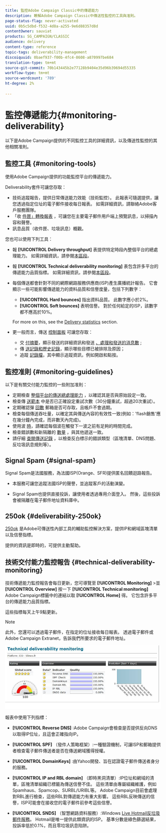 ```yaml
---
title: 監控Adobe Campaign Classic中的傳遞能力
description: 瞭解Adobe Campaign Classic中傳送性監控的工具與准則。
page-status-flag: never-activated
uuid: 0b5c5dbd-f532-4d8a-a255-9e6d88357d8d
contentOwner: sauviat
products: SG_CAMPAIGN/CLASSIC
audience: delivery
content-type: reference
topic-tags: deliverability-management
discoiquuid: 0baef937-f00b-4fc4-8608-a870997be684
translation-type: tm+mt
source-git-commit: 70b143445b2e77128b9404e35d96b39694d55335
workflow-type: tm+mt
source-wordcount: '789'
ht-degree: 2%

---
```



# 監控傳遞能力{#monitoring-deliverability}

以下是Adobe Campaign提供的不同監控工具的詳細資訊，以及傳送性監控的其他相關准則。

## 監控工具 {#monitoring-tools}

使用Adobe Campaign提供的功能監控平台的傳遞能力。

Deliverability套件可讓您存取：

* 技術追蹤報告，提供日常傳送能力效能（技術監控）。 此報表可隨選提供，讓您透過指定位址的電子郵件接收每日報表。 如需詳細資訊，請聯絡Adobe客戶服務團隊。
* 「收 [件匣」轉換報表](../../delivery/using/inbox-rendering.md) ，可讓您在主要電子郵件用戶端上預覽訊息，以掃描內容和聲譽。
* 訊息品質（收件匣、垃圾訊息）概觀。

您也可以使用下列工具：

* 報 **[!UICONTROL Delivery throughput]** 表提供特定時段內整個平台的總處理能力。 如需詳細資訊，請參閱[本區段](../../reporting/using/global-reports.md#delivery-throughput)。
* 報 **[!UICONTROL Technical deliverability monitoring]** 表包含許多平台的傳遞能力品質指標。 如需詳細資訊，請參閱[本區段](#technical-deliverability-monitoring)。
* 每個傳送都會針對不同的網際網路服務供應商(ISP)產生廣播統計報告。 它會顯示一些可能影響傳遞能力的資料品質和信譽度量，包括下列數字：
   * **[!UICONTROL Hard bounces]** 指出資料品質。 此數字應小於2%。
   * **[!UICONTROL Soft bounces]** 表明信譽。 對於任何給定的ISP，該數字都不應高於10%。

   For more on this, see the [Delivery statistics](../../reporting/using/global-reports.md#delivery-statistics) section.
* 更一般而言，傳送 [控制面板](../../delivery/using/monitoring-a-delivery.md#delivery-dashboard) 可讓您存取：
   * 交 [付摘要](../../delivery/using/monitoring-a-delivery.md#delivery-summary)，顯示發送的詳細資訊和發送 [、處理和發送的消息數](../../delivery/using/monitoring-a-delivery.md#number-of-messages-sent) ;
   * 傳 [送記錄和歷史記錄](../../delivery/using/monitoring-a-delivery.md#delivery-logs-and-history)，顯示哪些目標已被排除及原因；
   * 追蹤 [記錄檔](../../delivery/using/monitoring-a-delivery.md#tracking-logs)，其中顯示追蹤資訊，例如開啟和點按。

## 監控准則 {#monitoring-guidelines}

以下是有關交付能力監控的一些附加准則：

* 定期檢查 [整個平台的傳送總處理能力](../../reporting/using/global-reports.md#delivery-throughput) ，以確認其是否與原始設定一致。
* 檢查傳 [送範本](../../delivery/using/understanding-delivery-failures.md#retries-after-a-delivery-temporary-failure) 中是否已正確設定重試次數（30分鐘重試，超過20次重試）。
* 定期確認彈 [回數](../../delivery/using/understanding-delivery-failures.md#bounce-mail-management) 郵箱是否可存取，且帳戶不會過期。
* 檢查每個傳送吞吐量，以確定其與傳送內容的有效性一致(例如：&#39;flash銷售&#39;應在幾分鐘內完成，而非數天內完成)。
* 使用波 [時](../../delivery/using/steps-sending-the-delivery.md#sending-using-multiple-waves)，請確認每個波在觸發下一波之前有足夠的時間完成。
* 檢查錯誤數和新隔離的 [數量](../../delivery/using/understanding-quarantine-management.md) ，與其他遞送一致。
* 請仔細 [查閱傳送記錄](../../delivery/using/monitoring-a-delivery.md#delivery-logs-and-history) ，以檢查反白標示的錯誤類型（區塊清單、DNS問題、反垃圾訊息規則等）。

## Signal Spam {#signal-spam}

Signal Spam是法國服務，為法國ISP(Orange、SFR)提供匿名回饋迴路報告。

* 本服務可讓您追蹤法國ISP的聲譽，並追蹤客戶的活動演變。

* Signal Spam也提供直接投訴，讓使用者透過專用介面登入。 然後，這些投訴會被隔離在電子郵件地址資料庫中。

## 250ok {#deliverability-250ok}

[250ok](https://250ok.com/) 是Adobe可傳送性內部工具的輔助監控解決方案，提供IP和網域區塊清單以及信譽指標。

提供的資訊是即時的，可提供主動幫助。

## 技術交付能力監控報告 {#technical-deliverability-monitoring}

技術傳遞能力監控報告會每日更新，您可導覽至 **[!UICONTROL Monitoring]** >並 **[!UICONTROL Overview]** 按一下 **[!UICONTROL Technical monitoring]** Adobe Campaign標籤中的連結以取 **[!UICONTROL Home]** 得。 它包含許多平台的傳遞能力品質指標。

這些指標每天上午9點更新。

>[!NOTE]
>
>此外，您還可以透過電子郵件，在指定的位址接收每日報表。 透過電子郵件或Adobe Campaign Extranet，告訴我們所要求的電子郵件地址。

![](assets/s_tn_del_monitoring.png)

報表中使用下列指標：

* **[!UICONTROL Reverse DNS]** :Adobe Campaign會檢查是否提供反向DNS以取得IP位址，且這會正確指向IP。

* **[!UICONTROL SPF]** （發件人策略框架）:一種驗證機制，可讓ISP和郵箱提供者檢查電子郵件傳送者是否在傳送網域獲得授權。

* **[!UICONTROL DomainKeys]** :由Yahoo開發、旨在認證電子郵件傳送者身分的服務。

* **[!UICONTROL IP and RBL domain]** （即時黑洞清單）:IP位址和網域的清單，區塊清單組織已標籤為傳送信譽不佳。 這些清單由專屬組織維護，例如Spamhaus、Spamcop、SURBL/URIBL等。 Adobe Campaign目前會處理對RBL進行檢查，這些RBL對傳遞能力有重大影響。 這些RBL反映傳送的信譽，ISP可能會在接收您的電子郵件前參考這些信譽。

* **[!UICONTROL SNDS]** （智慧網路資料服務）:Windows [Live Hotmail反垃圾郵件服務](https://sendersupport.olc.protection.outlook.com/snds/FAQ.aspx)。 Hotmail是唯一提供此類資訊的ISP。 基準分數是綠色篩選結果，投訴率低於0.1%，而且零垃圾訊息陷阱。

<!--### Delivery Reports - Broadcast Statistics {#broadcast-statistics}

Each delivery will generate a broadcast statistics report when you open a delivery in the “Deliveries List”, which includes some reputation metrics that may impact your deliverability.-->
